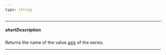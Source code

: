 ```yaml
---
type: string
---
```

---
##### shortDescription
Returns the name of the value [axis](/api-reference/20%20Data%20Visualization%20Widgets/10%20dxChart/5%20Series%20Types/CommonSeries/axis.md '/Documentation/ApiReference/Data_Visualization_Widgets/dxChart/Configuration/commonSeriesSettings/#axis') of the series.

---
